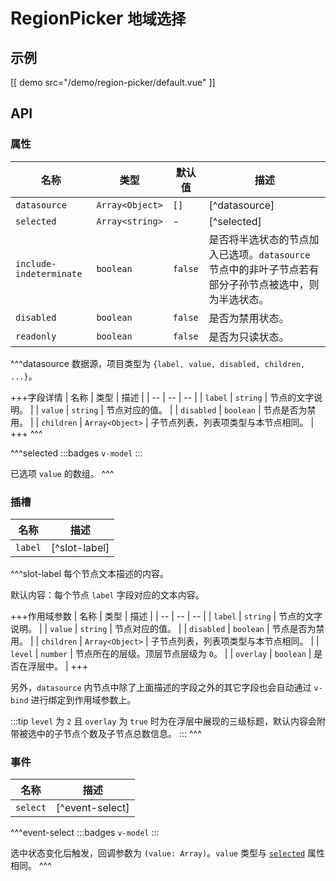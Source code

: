# RegionPicker <small>地域选择</small>

## 示例

[[ demo src="/demo/region-picker/default.vue" ]]

## API

### 属性

| 名称 | 类型 | 默认值 | 描述 |
| -- | -- | -- | -- |
| ``datasource`` | `Array<Object>` | `[]` | [^datasource] |
| ``selected`` | `Array<string>` | - | [^selected] |
| ``include-indeterminate`` | `boolean` | `false` | 是否将半选状态的节点加入已选项。`datasource` 节点中的非叶子节点若有部分子孙节点被选中，则为半选状态。 |
| ``disabled`` | `boolean` | `false` | 是否为禁用状态。 |
| ``readonly`` | `boolean` | `false` | 是否为只读状态。 |

^^^datasource
数据源，项目类型为 `{label, value, disabled, children, ...}`。

+++字段详情
| 名称 | 类型 | 描述 |
| -- | -- | -- |
| `label` | `string` | 节点的文字说明。 |
| `value` | `string` | 节点对应的值。 |
| `disabled` | `boolean` | 节点是否为禁用。 |
| `children` | `Array<Object>` | 子节点列表，列表项类型与本节点相同。 |
+++
^^^

^^^selected
:::badges
`v-model`
:::

已选项 `value` 的数组。
^^^

### 插槽

| 名称 | 描述 |
| -- | -- |
| ``label`` | [^slot-label] |

^^^slot-label
每个节点文本描述的内容。

默认内容：每个节点 `label` 字段对应的文本内容。

+++作用域参数
| 名称 | 类型 | 描述 |
| -- | -- | -- |
| `label` | `string` | 节点的文字说明。 |
| `value` | `string` | 节点对应的值。 |
| `disabled` | `boolean` | 节点是否为禁用。 |
| `children` | `Array<Object>` | 子节点列表，列表项类型与本节点相同。 |
| `level` | `number` | 节点所在的层级。顶层节点层级为 `0`。 |
| `overlay` | `boolean` | 是否在浮层中。 |
+++

另外，`datasource` 内节点中除了上面描述的字段之外的其它字段也会自动通过 `v-bind` 进行绑定到作用域参数上。

:::tip
`level` 为 `2` 且 `overlay` 为 `true` 时为在浮层中展现的三级标题，默认内容会附带被选中的子节点个数及子节点总数信息。
:::
^^^

### 事件

| 名称 | 描述 |
| -- | -- |
| ``select`` | [^event-select] |

^^^event-select
:::badges
`v-model`
:::

选中状态变化后触发，回调参数为 `(value: Array)`。`value` 类型与 [`selected`](#props-selected) 属性相同。
^^^
